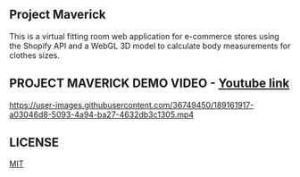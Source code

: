## Project Maverick
This is a virtual fitting room web application for e-commerce stores using the Shopify API and a WebGL 3D model to calculate body measurements for clothes sizes.

## PROJECT MAVERICK DEMO VIDEO - [Youtube link](https://www.youtube.com/watch?v=2eAhGa0Ss4M&t=33s)
https://user-images.githubusercontent.com/36749450/189161917-a03046d8-5093-4a94-ba27-4632db3c1305.mp4

## LICENSE 
[MIT](https://rem.mit-license.org/)
